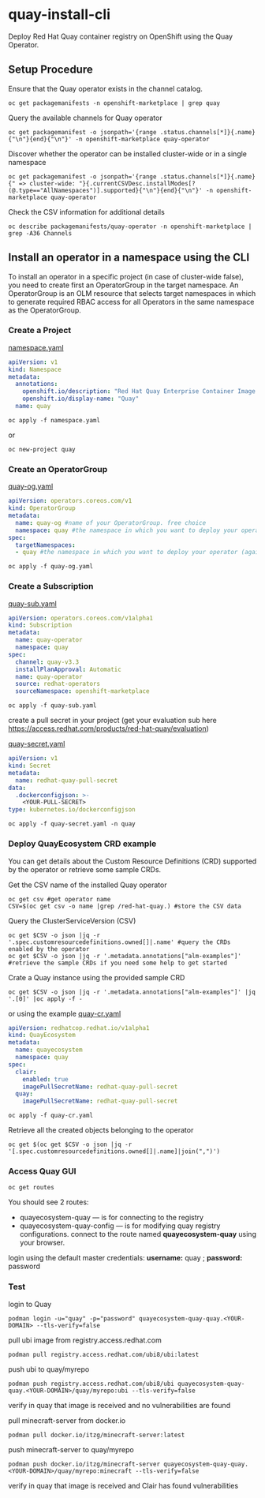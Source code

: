 # quay-install-cli
Deploy Red Hat Quay container registry on OpenShift using the Quay Operator.

## Setup Procedure

Ensure that the Quay operator exists in the channel catalog.
```shell script
oc get packagemanifests -n openshift-marketplace | grep quay
```

Query the available channels for Quay operator
```shell script
oc get packagemanifest -o jsonpath='{range .status.channels[*]}{.name}{"\n"}{end}{"\n"}' -n openshift-marketplace quay-operator
```

Discover whether the operator can be installed cluster-wide or in a single namespace
```shell script
oc get packagemanifest -o jsonpath='{range .status.channels[*]}{.name}{" => cluster-wide: "}{.currentCSVDesc.installModes[?(@.type=="AllNamespaces")].supported}{"\n"}{end}{"\n"}' -n openshift-marketplace quay-operator
```

Check the CSV information for additional details
```shell script
oc describe packagemanifests/quay-operator -n openshift-marketplace | grep -A36 Channels
```

## Install an operator in a namespace using the CLI

To install an operator in a specific project (in case of cluster-wide false), you need to create first an OperatorGroup in the target namespace. An OperatorGroup is an OLM resource that selects target namespaces in which to generate required RBAC access for all Operators in the same namespace as the OperatorGroup.

### Create a Project
[namespace.yaml](namespace.yaml)
```yaml
apiVersion: v1
kind: Namespace
metadata:
  annotations:
    openshift.io/description: "Red Hat Quay Enterprise Container Image Repository"
    openshift.io/display-name: "Quay"
  name: quay
```
```shell script
oc apply -f namespace.yaml
```
or
```shell script
oc new-project quay
```

### Create an OperatorGroup
[quay-og.yaml](quay-og.yaml)
```yaml
apiVersion: operators.coreos.com/v1
kind: OperatorGroup
metadata:
  name: quay-og #name of your OperatorGroup. free choice
  namespace: quay #the namespace in which you want to deploy your operator
spec:
  targetNamespaces:
  - quay #the namespace in which you want to deploy your operator (again)
```
```shell script
oc apply -f quay-og.yaml
```

### Create a Subscription
[quay-sub.yaml](quay-sub.yaml)
```yaml
apiVersion: operators.coreos.com/v1alpha1
kind: Subscription
metadata:
  name: quay-operator
  namespace: quay
spec:
  channel: quay-v3.3
  installPlanApproval: Automatic
  name: quay-operator
  source: redhat-operators
  sourceNamespace: openshift-marketplace
```
```shell script
oc apply -f quay-sub.yaml
```
create a pull secret in your project (get your evaluation sub here https://access.redhat.com/products/red-hat-quay/evaluation)

[quay-secret.yaml](quay-secret.yaml)
```yaml
apiVersion: v1
kind: Secret
metadata:
  name: redhat-quay-pull-secret
data:
  .dockerconfigjson: >-
    <YOUR-PULL-SECRET>
type: kubernetes.io/dockerconfigjson
```
```shell script
oc apply -f quay-secret.yaml -n quay
```

### Deploy QuayEcosystem CRD example

You can get details about the Custom Resource Definitions (CRD) supported by the operator or retrieve some sample CRDs.

Get the CSV name of the installed Quay operator
```shell script
oc get csv #get operator name
CSV=$(oc get csv -o name |grep /red-hat-quay.) #store the CSV data
```
Query the ClusterServiceVersion (CSV)
```shell script
oc get $CSV -o json |jq -r '.spec.customresourcedefinitions.owned[]|.name' #query the CRDs enabled by the operator
oc get $CSV -o json |jq -r '.metadata.annotations["alm-examples"]' #retrieve the sample CRDs if you need some help to get started
```
Crate a Quay instance using the provided sample CRD
```shell script
oc get $CSV -o json |jq -r '.metadata.annotations["alm-examples"]' |jq '.[0]' |oc apply -f -
```
or using the example [quay-cr.yaml](quay-cr.yaml)
```yaml
apiVersion: redhatcop.redhat.io/v1alpha1
kind: QuayEcosystem
metadata:
  name: quayecosystem
  namespace: quay
spec:
  clair:
    enabled: true
    imagePullSecretName: redhat-quay-pull-secret
  quay:
    imagePullSecretName: redhat-quay-pull-secret
```
```shell script
oc apply -f quay-cr.yaml
```

Retrieve all the created objects belonging to the operator
```shell script
oc get $(oc get $CSV -o json |jq -r '[.spec.customresourcedefinitions.owned[]|.name]|join(",")')
```

### Access Quay GUI
```shell script
oc get routes
```
You should see 2 routes:
- quayecosystem-quay — is for connecting to the registry
- quayecosystem-quay-config — is for modifying quay registry configurations.
connect to the route named **quayecosystem-quay** using your browser.

login using the default master credentials:
**username:** quay ; **password:** password

### Test
login to Quay
```shell script
podman login -u="quay" -p="password" quayecosystem-quay-quay.<YOUR-DOMAIN> --tls-verify=false
```
pull ubi image from registry.access.redhat.com
```shell script
podman pull registry.access.redhat.com/ubi8/ubi:latest
```
push ubi to quay/myrepo 
```shell script
podman push registry.access.redhat.com/ubi8/ubi quayecosystem-quay-quay.<YOUR-DOMAIN>/quay/myrepo:ubi --tls-verify=false
```
verify in quay that image is received and no vulnerabilities are found

pull minecraft-server from docker.io
```shell script
podman pull docker.io/itzg/minecraft-server:latest
```
push minecraft-server to quay/myrepo
```shell script
podman push docker.io/itzg/minecraft-server quayecosystem-quay-quay.<YOUR-DOMAIN>/quay/myrepo:minecraft --tls-verify=false
```
verify in quay that image is received and Clair has found vulnerabilities
